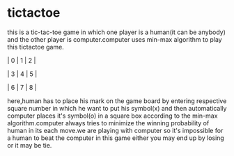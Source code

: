 # tictactoe
this is a tic-tac-toe game in which one player is a human(it can be anybody) and the other player is computer.computer uses min-max algorithm to play this tictactoe game.

 |  0  |  1  |  2 |
 
 |  3  |  4  |  5 |
 
 |  6  |  7  | 8  |
 
 here,human has to place his mark on the game board by entering respective square number in which he want to put his symbol(x) and then automatically computer places it's symbol(o) in a square box
 according to the min-max algorithm.computer always tries to minimize the winning probability of human in its each move.we are playing with computer so it's impossible for a human to beat the computer in this game either you may end up
 by losing or it may be tie.
